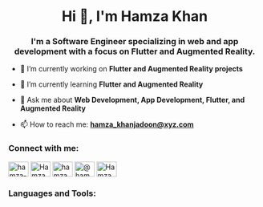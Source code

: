 <h1 align="center">Hi 👋, I'm Hamza Khan</h1>
<h3 align="center">I'm a Software Engineer specializing in web and app development with a focus on Flutter and Augmented Reality.</h3>

- 🔭 I’m currently working on **Flutter and Augmented Reality projects**

- 🌱 I’m currently learning **Flutter and Augmented Reality**

- 💬 Ask me about **Web Development, App Development, Flutter, and Augmented Reality**

- 📫 How to reach me: **[hamza_khanjadoon@xyz.com](mailto:hamza_khanjadoon@xyz.com)**

<h3 align="left">Connect with me:</h3>
<p align="left">
<a href="https://linkedin.com/in/hamza-khan-8a6009230?utm_source=share&utm_campaign=share_via&utm_content=profile&utm_medium=android_app" target="blank"><img align="center" src="https://raw.githubusercontent.com/rahuldkjain/github-profile-readme-generator/master/src/images/icons/Social/linked-in-alt.svg" alt="hamza-khan-8a6009230" height="30" width="40" /></a>
<a href="https://x.com/Hamza_221B?t=_GrqVsz8bC4Nt04TX8FYRA&s=09" target="blank"><img align="center" src="https://raw.githubusercontent.com/rahuldkjain/github-profile-readme-generator/master/src/images/icons/Social/twitter-alt.svg" alt="Hamza_221B" height="30" width="40" /></a>
<a href="https://www.instagram.com/hamza_khanjadoon?igsh=MWY3dDAwazUzaXFreA==" target="blank"><img align="center" src="https://raw.githubusercontent.com/rahuldkjain/github-profile-readme-generator/master/src/images/icons/Social/instagram.svg" alt="hamza_khanjadoon" height="30" width="40" /></a>
<a href="https://medium.com/@hamza128482" target="blank"><img align="center" src="https://raw.githubusercontent.com/rahuldkjain/github-profile-readme-generator/master/src/images/icons/Social/medium.svg" alt="@hamza128482" height="30" width="40" /></a>
<a href="https://open.spotify.com/user/31to6svxd4pv6576zycsasyu5twq?si=iI_wLbiVS4q_NqPBsKCk3Q&utm_source=copy-link" target="blank"><img align="center" src="https://raw.githubusercontent.com/rahuldkjain/github-profile-readme-generator/master/src/images/icons/Social/spotify.svg" alt="Hamza Khan Spotify" height="30" width="40" /></a>
</p>

<h3 align="left">Languages and Tools:</h3>
<p align="left"> 
  <!-- Add your preferred tools and languages here -->
</p>
